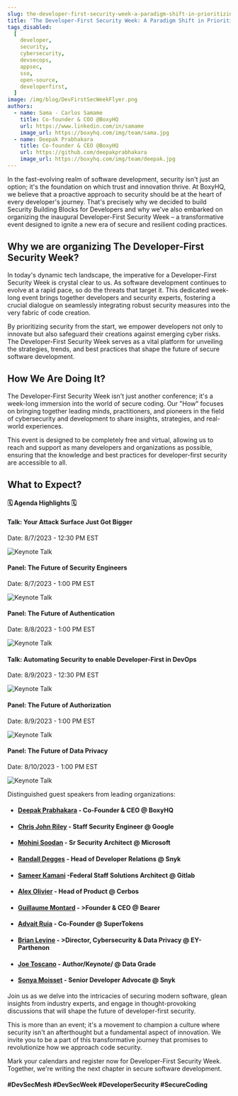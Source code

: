 ```yaml
---
slug: the-developer-first-security-week-a-paradigm-shift-in-prioritizing-code-security
title: 'The Developer-First Security Week: A Paradigm Shift in Prioritizing Code Security'
tags_disabled:
  [
    developer,
    security,
    cybersecurity,
    devsecops,
    appsec,
    sso,
    open-source,
    developerfirst,
  ]
image: /img/blog/DevFirstSecWeekFlyer.png
authors:
  - name: Sama - Carlos Samame
    title: Co-founder & COO @BoxyHQ
    url: https://www.linkedin.com/in/samame
    image_url: https://boxyhq.com/img/team/sama.jpg
  - name: Deepak Prabhakara
    title: Co-founder & CEO @BoxyHQ
    url: https://github.com/deepakprabhakara
    image_url: https://boxyhq.com/img/team/deepak.jpg
---
```


In the fast-evolving realm of software development, security isn't just an option; it's the foundation on which trust and innovation thrive. At BoxyHQ, we believe that a proactive approach to security should be at the heart of every developer's journey. That's precisely why we decided to build Security Building Blocks for Developers and why we've also embarked on organizing the inaugural Developer-First Security Week – a transformative event designed to ignite a new era of secure and resilient coding practices.

## Why we are organizing The Developer-First Security Week?

In today's dynamic tech landscape, the imperative for a Developer-First Security Week is crystal clear to us. As software development continues to evolve at a rapid pace, so do the threats that target it. This dedicated week-long event brings together developers and security experts, fostering a crucial dialogue on seamlessly integrating robust security measures into the very fabric of code creation.

By prioritizing security from the start, we empower developers not only to innovate but also safeguard their creations against emerging cyber risks. The Developer-First Security Week serves as a vital platform for unveiling the strategies, trends, and best practices that shape the future of secure software development.

## How We Are Doing It?

The Developer-First Security Week isn't just another conference; it's a week-long immersion into the world of secure coding. Our "How" focuses on bringing together leading minds, practitioners, and pioneers in the field of cybersecurity and development to share insights, strategies, and real-world experiences.

This event is designed to be completely free and virtual, allowing us to reach and support as many developers and organizations as possible, ensuring that the knowledge and best practices for developer-first security are accessible to all.

## What to Expect?

#### 🗓️ Agenda Highlights 🗓️

#### Talk: Your Attack Surface Just Got Bigger

Date: 8/7/2023 - 12:30 PM EST

![Keynote Talk](/img/blog/speaker-card-sonya-moisett.png)

#### Panel: The Future of Security Engineers

Date: 8/7/2023 - 1:00 PM EST

![Keynote Talk](/img/blog/the-future-of-security-engineers.png)

#### Panel: The Future of Authentication

Date: 8/8/2023 - 1:00 PM EST

![Keynote Talk](/img/blog/the-future-of-authentication.png)

#### Talk: Automating Security to enable Developer-First in DevOps

Date: 8/9/2023 - 12:30 PM EST

![Keynote Talk](/img/blog/speaker-card-mohini-soodan-keynote.png)

#### Panel: The Future of Authorization

Date: 8/9/2023 - 1:00 PM EST

![Keynote Talk](/img/blog/the-future-of-authorization.png)

#### Panel: The Future of Data Privacy

Date: 8/10/2023 - 1:00 PM EST

![Keynote Talk](/img/blog/the-future-of-data-privacy.png)

Distinguished guest speakers from leading organizations:

- #### [Deepak Prabhakara](https://www.linkedin.com/in/deepakp/m) - Co-Founder & CEO @ BoxyHQ
- #### [Chris John Riley](https://www.linkedin.com/in/chrisjohnriley/) - Staff Security Engineer @ Google
- #### [Mohini Soodan](https://www.linkedin.com/in/mohini-soodan-47604958/) - Sr Security Architect @ Microsoft
- #### [Randall Degges](https://www.linkedin.com/in/rdegges/) - Head of Developer Relations @ Snyk
- #### [Sameer Kamani](https://about.gitlab.com/) -Federal Staff Solutions Architect @ Gitlab
- #### [Alex Olivier](https://www.linkedin.com/in/alexolivier/) - Head of Product @ Cerbos
- #### [Guillaume Montard](https://www.linkedin.com/in/guillaumemontard/) - >Founder & CEO @ Bearer
- #### [Advait Ruia](https://www.linkedin.com/in/advait-ruia-2aa52a85/) - Co-Founder @ SuperTokens
- #### [Brian Levine](https://www.linkedin.com/in/brian-levine-cyberlaw/) - >Director, Cybersecurity & Data Privacy @ EY-Parthenon
- #### [Joe Toscano](https://www.linkedin.com/in/realjoet/) - Author/Keynote/ @ Data Grade
- #### [Sonya Moisset](https://www.linkedin.com/in/sonyamoisset/) - Senior Developer Advocate @ Snyk

Join us as we delve into the intricacies of securing modern software, glean insights from industry experts, and engage in thought-provoking discussions that will shape the future of developer-first security.

This is more than an event; it's a movement to champion a culture where security isn't an afterthought but a fundamental aspect of innovation. We invite you to be a part of this transformative journey that promises to revolutionize how we approach code security.

Mark your calendars and register now for Developer-First Security Week. Together, we're writing the next chapter in secure software development.

#### #DevSecMesh #DevSecWeek #DeveloperSecurity #SecureCoding
